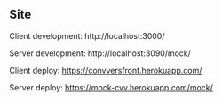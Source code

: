 ## Site

Client development: http://localhost:3000/

Server development: http://localhost:3090/mock/

Client deploy: https://convversfront.herokuapp.com/

Server deploy: https://mock-cvv.herokuapp.com/mock/
